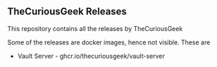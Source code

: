 <h2>TheCuriousGeek Releases</h2>
This repository contains all the releases by TheCuriousGeek
<p></p>
Some of the releases are docker images, hence not visible. These are
<ul>
<li>Vault Server - ghcr.io/thecuriousgeek/vault-server</li>
</ul>  
